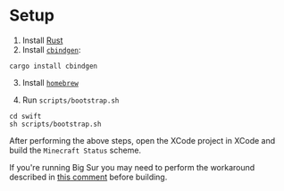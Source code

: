 # Setup

1. Install [Rust](https://www.rust-lang.org/)
2. Install [`cbindgen`](https://github.com/eqrion/cbindgen):

```
cargo install cbindgen
```

3. Install [`homebrew`](https://brew.sh/)

4. Run `scripts/bootstrap.sh`

```
cd swift
sh scripts/bootstrap.sh
```

After performing the above steps, open the XCode project in XCode and build the `Minecraft Status` scheme.

If you're running Big Sur you may need to perform the workaround described in [this comment](https://github.com/TimNN/cargo-lipo/issues/41#issuecomment-745623541) before building.
